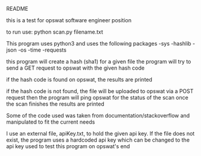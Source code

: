 README

this is a test for opswat software engineer position


to run use:
python scan.py filename.txt

This program uses python3
and uses the following packages
-sys
-hashlib
-json
-os
-time
-requests


this program will create a hash (sha1) for a given file
the program will try to send a GET request to opswat with the given hash code

if the hash code is found on opswat,
  the results are printed

if the hash code is not found,
  the file will be uploaded to opswat via a POST request
  then the program will ping opswat for the status of the scan
  once the scan finishes the results are printed


Some of the code used was taken from documentation/stackoverflow and manipulated to fit the current needs


I use an external file, apiKey.txt, to hold the given api key.
If the file does not exist, the program uses a hardcoded api key which can be changed to the api key used to test this program on opswat's end